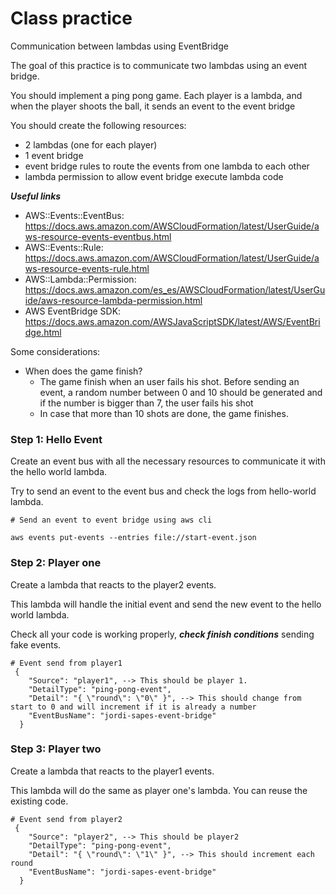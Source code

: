# Class practice

Communication between lambdas using EventBridge

The goal of this practice is to communicate two lambdas using an event bridge. 

You should implement a ping pong game. 
Each player is a lambda, and when the player shoots the ball, 
it sends an event to the event bridge

You should create the following resources:
- 2 lambdas (one for each player)
- 1 event bridge
- event bridge rules to route the events from one lambda to each other
- lambda permission to allow event bridge execute lambda code

***Useful links***

- AWS::Events::EventBus: https://docs.aws.amazon.com/AWSCloudFormation/latest/UserGuide/aws-resource-events-eventbus.html
- AWS::Events::Rule: https://docs.aws.amazon.com/AWSCloudFormation/latest/UserGuide/aws-resource-events-rule.html
- AWS::Lambda::Permission: https://docs.aws.amazon.com/es_es/AWSCloudFormation/latest/UserGuide/aws-resource-lambda-permission.html
- AWS EventBridge SDK: https://docs.aws.amazon.com/AWSJavaScriptSDK/latest/AWS/EventBridge.html



Some considerations:
- When does the game finish?
    - The game finish when an user fails his shot. Before sending an event, a random number between 0 and 10 
  should be generated and if the number is bigger than 7, the user fails his shot    
    - In case that more than 10 shots are done, the game finishes. 




### Step 1: Hello Event

Create an event bus with all the necessary resources to communicate it with the hello world lambda. 

Try to send an event to the event bus and check the logs from hello-world lambda.

```
# Send an event to event bridge using aws cli

aws events put-events --entries file://start-event.json

```

### Step 2: Player one

Create a lambda that reacts to the player2 events.  

This lambda will handle the initial event and send the new event to the hello world lambda.

Check all your code is working properly, ***check finish conditions*** sending fake events.

```
# Event send from player1
 {
    "Source": "player1", --> This should be player 1.
    "DetailType": "ping-pong-event", 
    "Detail": "{ \"round\": \"0\" }", --> This should change from start to 0 and will increment if it is already a number 
    "EventBusName": "jordi-sapes-event-bridge"
  }
```

### Step 3: Player two

Create a lambda that reacts to the player1 events. 

This lambda will do the same as player one's lambda. You can reuse the existing code.

```
# Event send from player2
 {
    "Source": "player2", --> This should be player2
    "DetailType": "ping-pong-event", 
    "Detail": "{ \"round\": \"1\" }", --> This should increment each round 
    "EventBusName": "jordi-sapes-event-bridge"
  }
```
